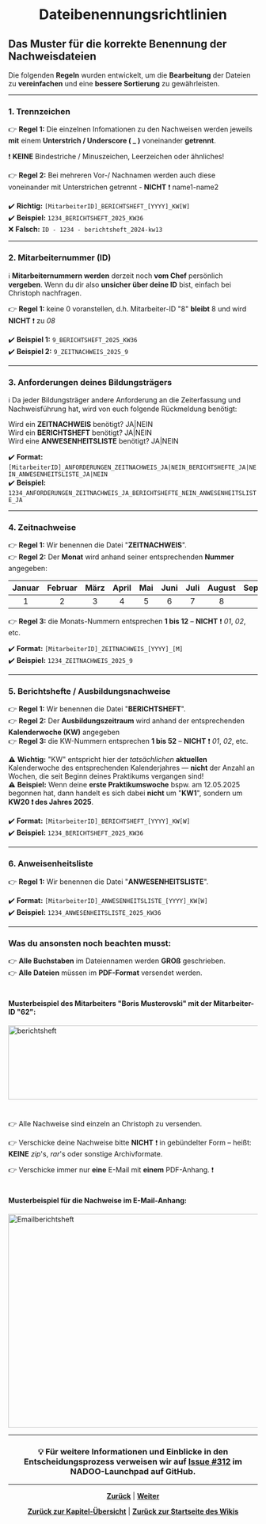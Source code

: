 # <p align="center">Dateibenennungsrichtlinien</p>

## Das Muster für die korrekte Benennung der Nachweisdateien

Die folgenden **Regeln** wurden entwickelt, um die **Bearbeitung** der Dateien zu **vereinfachen** und eine **bessere Sortierung** zu gewährleisten.

---

### 1. Trennzeichen

👉 **Regel 1:** Die einzelnen Infomationen zu den Nachweisen werden jeweils **mit** einem **Unterstrich / Underscore ( _ )** voneinander **getrennt**.<br>

❗ <strong>KEINE</strong> Bindestriche / Minuszeichen, Leerzeichen oder ähnliches!

👉 **Regel 2:** Bei mehreren Vor-/ Nachnamen werden auch diese voneinander mit Unterstrichen getrennt - **NICHT** ❗ name1-name2<br>

✔️ **Richtig:** `[MitarbeiterID]_BERICHTSHEFT_[YYYY]_KW[W]`<br>
✔️ **Beispiel:** `1234_BERICHTSHEFT_2025_KW36`<br>
❌ **Falsch:** `ID - 1234 - berichtsheft_2024-kw13`

---

### 2. Mitarbeiternummer (ID) 

ℹ️ **Mitarbeiternummern werden** derzeit noch **vom Chef** persönlich **vergeben**. Wenn du dir also **unsicher über deine ID** bist, einfach bei Christoph nachfragen.

👉 **Regel 1:** keine 0 voranstellen, d.h. Mitarbeiter-ID "8" **bleibt** 8 und wird **NICHT** ❗ zu _08_<br>

✔️ **Beispiel 1:** `9_BERICHTSHEFT_2025_KW36`<br>
✔️ **Beispiel 2:** `9_ZEITNACHWEIS_2025_9`

---

### 3. Anforderungen deines Bildungsträgers

ℹ️ Da jeder Bildungsträger andere Anforderung an die Zeiterfassung und Nachweisführung hat, wird von euch folgende Rückmeldung benötigt:

Wird ein **ZEITNACHWEIS** benötigt? JA|NEIN<br>
Wird ein **BERICHTSHEFT** benötigt? JA|NEIN<br>
Wird eine **ANWESENHEITSLISTE** benötigt? JA|NEIN<br>

✔️ **Format:** `[MitarbeiterID]_ANFORDERUNGEN_ZEITNACHWEIS_JA|NEIN_BERICHTSHEFTE_JA|NEIN_ANWESENHEITSLISTE_JA|NEIN`<br>
✔️ **Beispiel:** `1234_ANFORDERUNGEN_ZEITNACHWEIS_JA_BERICHTSHEFTE_NEIN_ANWESENHEITSLISTE_JA`

---

### 4. Zeitnachweise

👉 **Regel 1:** Wir benennen die Datei "**ZEITNACHWEIS**". <br>
👉 **Regel 2:** Der **Monat** wird anhand seiner entsprechenden **Nummer** angegeben: <br>

| Januar | Februar | März | April | Mai | Juni | Juli | August | September | Oktober | November | Dezember |
|:------:|:-------:|:----:|:-----:|:---:|:----:|:----:|:------:|:---------:|:-------:|:--------:|:--------:|
|   1    |    2    |  3   |   4   |  5  |  6   |  7   |   8    |     9     |   10    |    11    |    12    |

👉 **Regel 3:** die Monats-Nummern entsprechen **1 bis 12** – **NICHT** ❗ _01_, _02_, etc.

✔️ **Format:**    `[MitarbeiterID]_ZEITNACHWEIS_[YYYY]_[M]`<br>
✔️ **Beispiel:** `1234_ZEITNACHWEIS_2025_9`<br>

---

### 5. Berichtshefte / Ausbildungsnachweise

👉 **Regel 1:** Wir benennen die Datei "**BERICHTSHEFT**".<br>
👉 **Regel 2:** Der **Ausbildungszeitraum** wird anhand der entsprechenden **Kalenderwoche (KW)** angegeben<br>
👉 **Regel 3:** die KW-Nummern entsprechen **1 bis 52** – **NICHT** ❗ _01_, _02_, etc.<br>

 ⚠️ **Wichtig:** "KW" entspricht hier der *tatsächlichen* **aktuellen** Kalenderwoche des entsprechenden Kalenderjahres — **nicht** der Anzahl an Wochen, die seit Beginn deines Praktikums vergangen sind!<br>
 ⚠️ **Beispiel:** Wenn deine **erste Praktikumswoche** bspw. am 12.05.2025 begonnen hat, dann handelt es sich dabei **nicht** um "**KW1**", sondern um **KW20 ❗ des Jahres 2025**.<br>

✔️ **Format:** `[MitarbeiterID]_BERICHTSHEFT_[YYYY]_KW[W]`<br>
✔️ **Beispiel:** `1234_BERICHTSHEFT_2025_KW36`<br>

---

### 6. Anweisenheitsliste

👉 **Regel 1:** Wir benennen die Datei "**ANWESENHEITSLISTE**".<br>

✔️ **Format:** `[MitarbeiterID]_ANWESENHEITSLISTE_[YYYY]_KW[W]`<br>
✔️ **Beispiel:** `1234_ANWESENHEITSLISTE_2025_KW36`<br>

---

### Was du ansonsten noch beachten musst:

👉 **Alle Buchstaben** im Dateiennamen werden **GROß** geschrieben. <br>
👉 **Alle Dateien** müssen im **PDF-Format** versendet werden. <br>

#

#### Musterbeispiel des Mitarbeiters "Boris Musterovski" mit der Mitarbeiter-ID "62":<br>

<img width="623" height="150" alt="berichtsheft" src="https://github.com/user-attachments/assets/79470c31-42d4-4988-933c-3b31fab6c127" />

#

👉 Alle Nachweise sind einzeln an Christoph zu versenden.

👉 Verschicke deine Nachweise bitte **NICHT** ❗ in gebündelter Form – heißt: **KEINE** _zip_'s, _rar_'s oder sonstige Archivformate.

👉 Verschicke immer nur **eine** E-Mail mit **einem** PDF-Anhang. ❗

#

#### Musterbeispiel für die Nachweise im E-Mail-Anhang:<br>

<img width="738" height="432" alt="Emailberichtsheft" src="https://github.com/user-attachments/assets/d817fdbb-baff-4372-8e0f-beb9f267031c" />


---

<h3 align="center">💡 Für weitere Informationen und Einblicke in den Entscheidungsprozess verweisen wir auf <a href="https://github.com/NADOOIT/NADOO-Launchpad/issues/312">Issue #312</a> im NADOO-Launchpad auf GitHub.</h3>

---

<p align="center">
<a href="/docs/01-organisation/03-zeit_und_ausbildungsnachweise/01-beispiele/README.md"><strong>Zurück</strong></a> | 
<a href="/docs/01-organisation/03-zeit_und_ausbildungsnachweise/03-ueberpruefung/README.md"><strong>Weiter</strong></a>
</p>

<p align="center">
<a href="/docs/01-organisation/03-zeit_und_ausbildungsnachweise/README.md/#dieses-thema-beinhaltet-folgende-kapitel"><strong>Zurück zur Kapitel-Übersicht</strong></a> | <a href="/docs/00-willkommen/README.md"><strong>Zurück zur Startseite des Wikis</strong></a>
</p>
